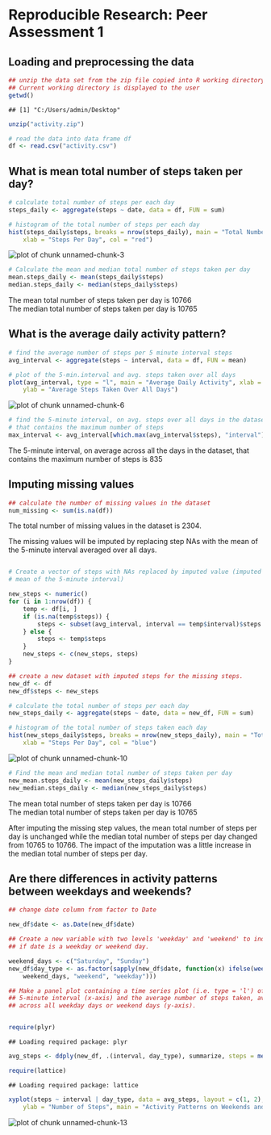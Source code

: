 # Reproducible Research: Peer Assessment 1

## Loading and preprocessing the data


```r
## unzip the data set from the zip file copied into R working directory
## Current working directory is displayed to the user
getwd()
```

```
## [1] "C:/Users/admin/Desktop"
```

```r
unzip("activity.zip")

# read the data into data frame df
df <- read.csv("activity.csv")
```


## What is mean total number of steps taken per day?


```r
# calculate total number of steps per each day
steps_daily <- aggregate(steps ~ date, data = df, FUN = sum)
```


```r
# histogram of the total number of steps per each day
hist(steps_daily$steps, breaks = nrow(steps_daily), main = "Total Number of Steps Per Day", 
    xlab = "Steps Per Day", col = "red")
```

![plot of chunk unnamed-chunk-3](figure/unnamed-chunk-3.png) 


```r
# Calculate the mean and median total number of steps taken per day
mean.steps_daily <- mean(steps_daily$steps)
median.steps_daily <- median(steps_daily$steps)
```

The mean total number of steps taken per day is 10766  
The median total number of steps taken per day is 10765

## What is the average daily activity pattern?


```r
# find the average number of steps per 5 minute interval steps
avg_interval <- aggregate(steps ~ interval, data = df, FUN = mean)
```


```r
# plot of the 5-min.interval and avg. steps taken over all days
plot(avg_interval, type = "l", main = "Average Daily Activity", xlab = "5-minute Intervals taken each day", 
    ylab = "Average Steps Taken Over All Days")
```

![plot of chunk unnamed-chunk-6](figure/unnamed-chunk-6.png) 


```r
# find the 5-minute interval, on avg. steps over all days in the dataset,
# that contains the maximum number of steps
max_interval <- avg_interval[which.max(avg_interval$steps), "interval"]
```

The 5-minute interval, on average across all the days in the dataset, that contains the maximum number of steps is 835


## Imputing missing values

```r
## calculate the number of missing values in the dataset
num_missing <- sum(is.na(df))
```

The total number of missing values in the dataset is 2304.  

The missing values will be imputed by replacing step NAs with the mean of the 5-minute interval averaged over all days.


```r

# Create a vector of steps with NAs replaced by imputed value (imputed with
# mean of the 5-minute interval)

new_steps <- numeric()
for (i in 1:nrow(df)) {
    temp <- df[i, ]
    if (is.na(temp$steps)) {
        steps <- subset(avg_interval, interval == temp$interval)$steps
    } else {
        steps <- temp$steps
    }
    new_steps <- c(new_steps, steps)
}

## create a new dataset with imputed steps for the missing steps.
new_df <- df
new_df$steps <- new_steps

# calculate the total number of steps per each day
new_steps_daily <- aggregate(steps ~ date, data = new_df, FUN = sum)
```


```r
# histogram of the total number of steps taken each day
hist(new_steps_daily$steps, breaks = nrow(new_steps_daily), main = "Total Number of Steps Per Day With Imputed Values", 
    xlab = "Steps Per Day", col = "blue")
```

![plot of chunk unnamed-chunk-10](figure/unnamed-chunk-10.png) 


```r
# Find the mean and median total number of steps taken per day
new_mean.steps_daily <- mean(new_steps_daily$steps)
new_median.steps_daily <- median(new_steps_daily$steps)
```

The mean total number of steps taken per day is 10766  
The median total number of steps taken per day is 10765

After imputing the missing step values, the mean total number of steps per day is unchanged while the median total number of steps per day changed from 10765 to 10766. 
The impact of the imputation was a little increase in the median total number of steps per day.

## Are there differences in activity patterns between weekdays and weekends?


```r
## change date column from factor to Date

new_df$date <- as.Date(new_df$date)

## Create a new variable with two levels 'weekday' and 'weekend' to indicate
## if date is a weekday or weekend day.

weekend_days <- c("Saturday", "Sunday")
new_df$day_type <- as.factor(sapply(new_df$date, function(x) ifelse(weekdays(x) %in% 
    weekend_days, "weekend", "weekday")))
```


```r
## Make a panel plot containing a time series plot (i.e. type = 'l') of the
## 5-minute interval (x-axis) and the average number of steps taken, averaged
## across all weekday days or weekend days (y-axis).


require(plyr)
```

```
## Loading required package: plyr
```

```r
avg_steps <- ddply(new_df, .(interval, day_type), summarize, steps = mean(steps))

require(lattice)
```

```
## Loading required package: lattice
```

```r
xyplot(steps ~ interval | day_type, data = avg_steps, layout = c(1, 2), type = "l", 
    ylab = "Number of Steps", main = "Activity Patterns on Weekends and Weekdays")
```

![plot of chunk unnamed-chunk-13](figure/unnamed-chunk-13.png) 

